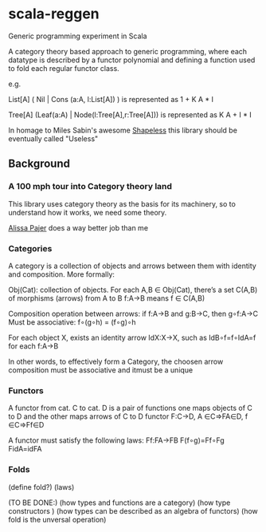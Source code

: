 scala-reggen
============

Generic programming experiment in Scala

A category theory based approach to generic programming, where each datatype is described by a functor polynomial and defining a function used to fold each regular functor class.

e.g.

List\[A\] ( Nil | Cons (a:A, l:List\[A\]) ) is represented as 1 + K A * I

Tree\[A\] (Leaf(a:A) |  Node(l:Tree\[A\],r:Tree\[A\])) is represented as K A + I * I



In homage to Miles Sabin's awesome [Shapeless](https://github.com/milessabin/shapeless) this library should be eventually called "Useless"

Background
----------

### A 100 mph tour into Category theory land

This library uses category theory as the basis for its machinery, so to understand how it works, we need some theory.

[Alissa Pajer](http://alissapajer.github.io/conferenceslides/craftconf2014/#/) does a way better job than me

### Categories
A category is a collection of objects and arrows between them with identity and composition.
More formally:

Obj(Cat): collection of objects.
For each A,B ∈ Obj(Cat), there’s a set C(A,B) of morphisms (arrows) from A to B
f:A→B means f ∈ C(A,B)

Composition operation between arrows:
if f:A→B and g:B→C, then g∘f:A→C
Must be associative: f∘(g∘h) = (f∘g)∘h

For each object X, exists an identity arrow IdX:X→X, such as IdB∘f=f∘IdA=f for each f:A→B

In other words, to effectively form a Category, the choosen arrow composition must be associative and itmust be a unique 

### Functors
A functor from cat. C to cat. D is a pair of functions one maps objects of C to D and the other maps arrows of C to D
functor F:C→D, A ∈C⇒FA∈D, f ∈C⇒Ff∈D

A functor must satisfy the following laws:
Ff:FA→FB
F(f∘g)=Ff∘Fg
FidA=idFA

### Folds

(define fold?)
  (laws)


(TO BE DONE:)
(how types and functions are a category)
(how type constructors )
(how types can be described as an algebra of functors)
(how fold is the unversal operation)
